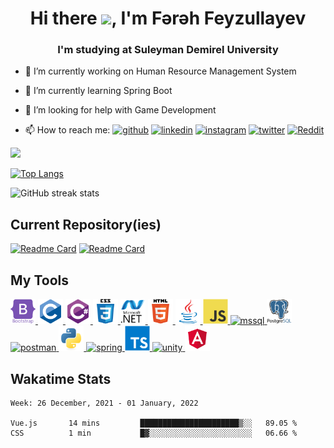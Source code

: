 <h1 align="center">Hi there  <img src="https://raw.githubusercontent.com/MartinHeinz/MartinHeinz/master/wave.gif" width="30px">, I'm Fərəh Feyzullayev</h1>
<h3 align="center">I'm studying at Suleyman Demirel University</h3>

- 🔭 I’m currently working on Human Resource Management System
- 🌱 I’m currently learning Spring Boot
- 🤔 I’m looking for help with Game Development

- 📫 How to reach me: [<img src='https://cdn.jsdelivr.net/npm/simple-icons@3.0.1/icons/github.svg' alt='github' height='30'>](https://github.com/GeminusF)  [<img src='https://cdn.jsdelivr.net/npm/simple-icons@3.0.1/icons/linkedin.svg' alt='linkedin' height='30'>](https://www.linkedin.com/in/farah-feyzullayev/)  [<img src='https://cdn.jsdelivr.net/npm/simple-icons@3.0.1/icons/instagram.svg' alt='instagram' height='30'>](https://www.instagram.com/geminusf/)  [<img src='https://cdn.jsdelivr.net/npm/simple-icons@3.0.1/icons/twitter.svg' alt='twitter' height='30'>](https://twitter.com/DeviousScorpios)  [<img src='https://cdn.jsdelivr.net/npm/simple-icons@3.0.1/icons/reddit.svg' alt='Reddit' height='30'>](https://www.reddit.com/user/FFereH)  
<img src = "https://github-readme-stats.vercel.app/api?username=GeminusF&&theme=vision-friendly-dark&show_icons=true">

[![Top Langs](https://github-readme-stats.vercel.app/api/top-langs/?username=GeminusF&exclude_repo=SpaceInvaders&theme=vision-friendly-dark&layout=compact)](https://github.com/anuraghazra/github-readme-stats)

![GitHub streak stats](https://github-readme-streak-stats.herokuapp.com/?user=GeminusF&theme=vision-friendly-dark)

## Current Repository(ies) 
[![Readme Card](https://github-readme-stats.vercel.app/api/pin/?username=GeminusF&repo=HRMS&theme=vision-friendly-dark)](https://github.com/anuraghazra/github-readme-stats)
[![Readme Card](https://github-readme-stats.vercel.app/api/pin/?username=GeminusF&repo=HRMS_Frontend&theme=vision-friendly-dark)](https://github.com/anuraghazra/github-readme-stats)

## My Tools

<p align="left"> <a href="https://getbootstrap.com" target="_blank"> <img src="https://raw.githubusercontent.com/devicons/devicon/master/icons/bootstrap/bootstrap-plain-wordmark.svg" alt="bootstrap" width="40" height="40"/> </a> <a href="https://www.cprogramming.com/" target="_blank"> <img src="https://raw.githubusercontent.com/devicons/devicon/master/icons/c/c-original.svg" alt="c" width="40" height="40"/> </a> <a href="https://www.w3schools.com/cs/" target="_blank"> <img src="https://raw.githubusercontent.com/devicons/devicon/master/icons/csharp/csharp-original.svg" alt="csharp" width="40" height="40"/> </a> <a href="https://www.w3schools.com/css/" target="_blank"> <img src="https://raw.githubusercontent.com/devicons/devicon/master/icons/css3/css3-original-wordmark.svg" alt="css3" width="40" height="40"/> </a> <a href="https://dotnet.microsoft.com/" target="_blank"> <img src="https://raw.githubusercontent.com/devicons/devicon/master/icons/dot-net/dot-net-original-wordmark.svg" alt="dotnet" width="40" height="40"/> </a> <a href="https://www.w3.org/html/" target="_blank"> <img src="https://raw.githubusercontent.com/devicons/devicon/master/icons/html5/html5-original-wordmark.svg" alt="html5" width="40" height="40"/> </a> <a href="https://www.java.com" target="_blank"> <img src="https://raw.githubusercontent.com/devicons/devicon/master/icons/java/java-original.svg" alt="java" width="40" height="40"/> </a> <a href="https://developer.mozilla.org/en-US/docs/Web/JavaScript" target="_blank"> <img src="https://raw.githubusercontent.com/devicons/devicon/master/icons/javascript/javascript-original.svg" alt="javascript" width="40" height="40"/> </a> <a href="https://www.microsoft.com/en-us/sql-server" target="_blank"> <img src="https://cdn.worldvectorlogo.com/logos/microsoft-sql-server.svg" alt="mssql" width="40" height="40"/> </a> <a href="https://www.postgresql.org" target="_blank"> <img src="https://raw.githubusercontent.com/devicons/devicon/master/icons/postgresql/postgresql-original-wordmark.svg" alt="postgresql" width="40" height="40"/> </a> <a href="https://postman.com" target="_blank"> <img src="https://www.vectorlogo.zone/logos/getpostman/getpostman-icon.svg" alt="postman" width="40" height="40"/> </a> <a href="https://www.python.org" target="_blank"> <img src="https://raw.githubusercontent.com/devicons/devicon/master/icons/python/python-original.svg" alt="python" width="40" height="40"/> </a> <a href="https://spring.io/" target="_blank"> <img src="https://www.vectorlogo.zone/logos/springio/springio-icon.svg" alt="spring" width="40" height="40"/> </a> <a href="https://www.typescriptlang.org/" target="_blank"> <img src="https://raw.githubusercontent.com/devicons/devicon/master/icons/typescript/typescript-original.svg" alt="typescript" width="40" height="40"/> </a> <a href="https://unity.com/" target="_blank"> <img src="https://www.vectorlogo.zone/logos/unity3d/unity3d-icon.svg" alt="unity" width="40" height="40"/> </a> <a href="https://angular.io/" target="_blank">  <img src="https://github.com/GeminusF/GeminusF/blob/main/images/angular.png" alt="angular" width="40" height="40"/> <a/> </p>


## Wakatime Stats
<!--START_SECTION:waka-->
```text
Week: 26 December, 2021 - 01 January, 2022

Vue.js       14 mins         ██████████████████████▒░░   89.05 % 
CSS          1 min           █▓░░░░░░░░░░░░░░░░░░░░░░░   06.66 % 
```
<!--END_SECTION:waka-->
